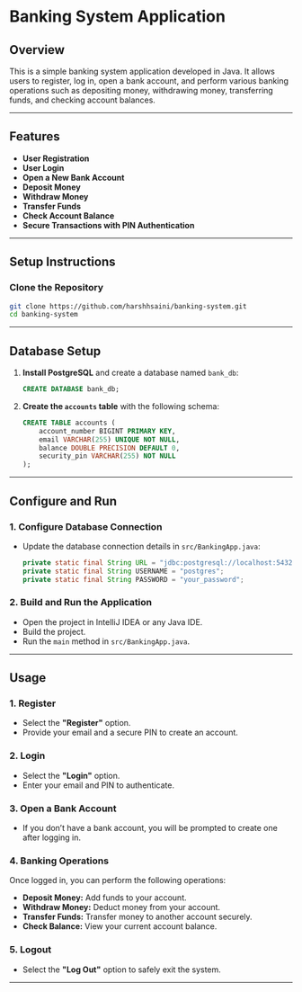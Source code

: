 # Banking System Application

## Overview
This is a simple banking system application developed in Java. It allows users to register, log in, open a bank account, and perform various banking operations such as depositing money, withdrawing money, transferring funds, and checking account balances.

---

## Features
- **User Registration**
- **User Login**
- **Open a New Bank Account**
- **Deposit Money**
- **Withdraw Money**
- **Transfer Funds**
- **Check Account Balance**
- **Secure Transactions with PIN Authentication**

---

## Setup Instructions

### Clone the Repository
```sh
git clone https://github.com/harshhsaini/banking-system.git
cd banking-system
```

---

## Database Setup

1. **Install PostgreSQL** and create a database named `bank_db`:
   ```sql
   CREATE DATABASE bank_db;
   ```

2. **Create the `accounts` table** with the following schema:
   ```sql
   CREATE TABLE accounts (
       account_number BIGINT PRIMARY KEY,
       email VARCHAR(255) UNIQUE NOT NULL,
       balance DOUBLE PRECISION DEFAULT 0,
       security_pin VARCHAR(255) NOT NULL
   );
   ```

---

## Configure and Run

### 1. Configure Database Connection
- Update the database connection details in `src/BankingApp.java`:
   ```java
   private static final String URL = "jdbc:postgresql://localhost:5432/bank_db";
   private static final String USERNAME = "postgres";
   private static final String PASSWORD = "your_password";
   ```

### 2. Build and Run the Application
- Open the project in IntelliJ IDEA or any Java IDE.
- Build the project.
- Run the `main` method in `src/BankingApp.java`.

---

## Usage

### 1. Register
- Select the **"Register"** option.
- Provide your email and a secure PIN to create an account.

### 2. Login
- Select the **"Login"** option.
- Enter your email and PIN to authenticate.

### 3. Open a Bank Account
- If you don’t have a bank account, you will be prompted to create one after logging in.

### 4. Banking Operations
Once logged in, you can perform the following operations:

- **Deposit Money:** Add funds to your account.
- **Withdraw Money:** Deduct money from your account.
- **Transfer Funds:** Transfer money to another account securely.
- **Check Balance:** View your current account balance.

### 5. Logout
- Select the **"Log Out"** option to safely exit the system.

---
